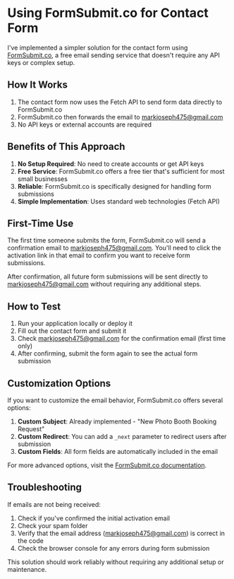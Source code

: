 # Using FormSubmit.co for Contact Form

I've implemented a simpler solution for the contact form using [FormSubmit.co](https://formsubmit.co/), a free email sending service that doesn't require any API keys or complex setup.

## How It Works

1. The contact form now uses the Fetch API to send form data directly to FormSubmit.co
2. FormSubmit.co then forwards the email to markjoseph475@gmail.com
3. No API keys or external accounts are required

## Benefits of This Approach

1. **No Setup Required**: No need to create accounts or get API keys
2. **Free Service**: FormSubmit.co offers a free tier that's sufficient for most small businesses
3. **Reliable**: FormSubmit.co is specifically designed for handling form submissions
4. **Simple Implementation**: Uses standard web technologies (Fetch API)

## First-Time Use

The first time someone submits the form, FormSubmit.co will send a confirmation email to markjoseph475@gmail.com. You'll need to click the activation link in that email to confirm you want to receive form submissions.

After confirmation, all future form submissions will be sent directly to markjoseph475@gmail.com without requiring any additional steps.

## How to Test

1. Run your application locally or deploy it
2. Fill out the contact form and submit it
3. Check markjoseph475@gmail.com for the confirmation email (first time only)
4. After confirming, submit the form again to see the actual form submission

## Customization Options

If you want to customize the email behavior, FormSubmit.co offers several options:

1. **Custom Subject**: Already implemented - "New Photo Booth Booking Request"
2. **Custom Redirect**: You can add a `_next` parameter to redirect users after submission
3. **Custom Fields**: All form fields are automatically included in the email

For more advanced options, visit the [FormSubmit.co documentation](https://formsubmit.co/).

## Troubleshooting

If emails are not being received:

1. Check if you've confirmed the initial activation email
2. Check your spam folder
3. Verify that the email address (markjoseph475@gmail.com) is correct in the code
4. Check the browser console for any errors during form submission

This solution should work reliably without requiring any additional setup or maintenance.
